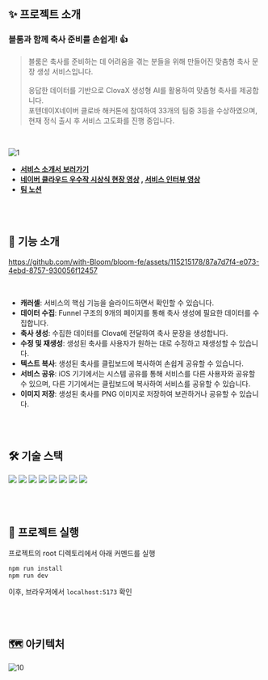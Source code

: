 ## ✨ 프로젝트 소개
### 블룸과 함께 축사 준비를 손쉽게! 👍 
> 블룸은 축사를 준비하는 데 어려움을 겪는 분들을 위해 만들어진 맞춤형 축사 문장 생성 서비스입니다. <br><br>
> 응답한 데이터를 기반으로 ClovaX 생성형 AI를 활용하여 맞춤형 축사를 제공합니다. <br>
> 포텐데이X네이버 클로바 해커톤에 참여하여 33개의 팀중 3등을 수상하였으며, 현재 정식 출시 후 서비스 고도화를 진행 중입니다.

<br>

![1](https://github.com/with-Bloom/bloom-react/assets/115215178/179b30d1-9cb4-457e-947a-24a9741cf085)


- **[서비스 소개서 보러가기](https://carnation-bull-bb6.notion.site/Bloom-5741b3ae9c734ddfbb2f0a0c701e8fb6)**
- **[네이버 클라우드 우수작 시상식 현장 영상](https://www.youtube.com/watch?v=XPyCf9NS-rk) , [서비스 인터뷰 영상](https://www.youtube.com/watch?v=9o1gq_I531s)**
- **[팀 노션](https://carnation-bull-bb6.notion.site/Bloom-ef0a06c64d3e482db9f44a7b033ccb8a?pvs=4)**

<br><br>

## 🫧 기능 소개 <br>

https://github.com/with-Bloom/bloom-fe/assets/115215178/87a7d7f4-e073-4ebd-8757-930056f12457
 
 <br>
 
- **캐러셀**: 서비스의 핵심 기능을 슬라이드하면서 확인할 수 있습니다.
- **데이터 수집**: Funnel 구조의 9개의 페이지를 통해 축사 생성에 필요한 데이터를 수집합니다.
- **축사 생성**: 수집한 데이터를 Clova에 전달하여 축사 문장을 생성합니다.
- **수정 및 재생성**: 생성된 축사를 사용자가 원하는 대로 수정하고 재생성할 수 있습니다.
- **텍스트 복사**: 생성된 축사를 클립보드에 복사하여 손쉽게 공유할 수 있습니다.
- **서비스 공유**: iOS 기기에서는 시스템 공유를 통해 서비스를 다른 사용자와 공유할 수 있으며, 다른 기기에서는 클립보드에 복사하여 서비스를 공유할 수 있습니다.
- **이미지 저장**: 생성된 축사를 PNG 이미지로 저장하여 보관하거나 공유할 수 있습니다.

<br><br>

## 🛠️ 기술 스택 <br>
<div>
<img src="https://img.shields.io/badge/React-30343E?style=for-the-badge&logo=React&logoColor=61DAFB"/>
<img src="https://img.shields.io/badge/TypeScript-30343E?style=for-the-badge&logo=typescript&logoColor=3178C6"/>
<img src="https://img.shields.io/badge/Tailwind-30343E?style=for-the-badge&logo=TailwindCSS&logoColor=06B6D4">
<img src="https://img.shields.io/badge/ESlint-30343E?style=for-the-badge&logo=eslint&logoColor=4B32C3">
<img src="https://img.shields.io/badge/Prettier-30343E?style=for-the-badge&logo=prettier&logoColor=F7B93E">
<img src="https://img.shields.io/badge/Vite-30343E?style=for-the-badge&logo=vite&logoColor=646CFF">
<img src="https://img.shields.io/badge/Axios-30343E?style=for-the-badge&logo=axios&logoColor=5A29E4">
<img src="https://img.shields.io/badge/Netlify-30343E?style=for-the-badge&logo=netlify&logoColor=00C7B7">
</div>

<br><br>

## 🔎 프로젝트 실행<br>

프로젝트의 root 디렉토리에서 아래 커멘드를 실행
```shell
npm run install
npm run dev
```
이후, 브라우저에서 `localhost:5173` 확인

<br><br>

## 🗺️ 아키텍처<br>
![10](https://github.com/with-Bloom/bloom-react/assets/115215178/6461c4f5-19d8-4869-a2e4-5e26fcbd45cb)

<br><br>
